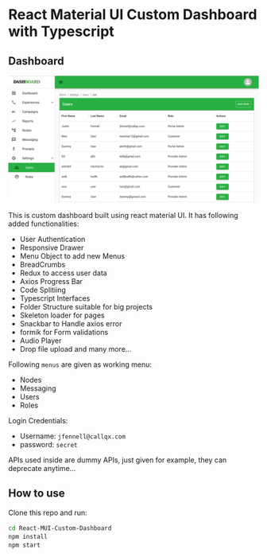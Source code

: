 # React Material UI Custom Dashboard with Typescript

## Dashboard
![Dashboard UI](https://github.com/AkshayGadekar/React-MUI-Custom-Dashboard/blob/master/src/media/images/dashboardUI.png)

This is custom dashboard built using react material UI. It has following added functionalities:
- User Authentication
- Responsive Drawer
- Menu Object to add new Menus
- BreadCrumbs
- Redux to access user data
- Axios Progress Bar
- Code Splitiing
- Typescript Interfaces
- Folder Structure suitable for big projects
- Skeleton loader for pages
- Snackbar to Handle axios error
- formik for Form validations
- Audio Player
- Drop file upload
and many more...

Following `menus` are given as working menu:
- Nodes
- Messaging
- Users
- Roles

Login Credentials:
- Username: `jfennell@callqx.com`
- password: `secret` 

APIs used inside are dummy APIs, just given for example, they can deprecate anytime... 

## How to use

Clone this repo and run:
```bash
cd React-MUI-Custom-Dashboard
npm install
npm start
```

